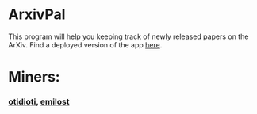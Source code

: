 # ArxivPal
This program will help you keeping track of newly released papers on the ArXiv. Find a deployed version of the app [here](https://arxivpal.streamlit.app/).

# Miners:
### [otidioti](https://github.com/otidioti), [emilost](https://github.com/emilost)
